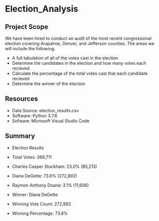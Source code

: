 # Election_Analysis

## Project Scope

We have been hired to conduct an audit of the most recent congressional election covering Arapahoe, Denver, and Jefferson counties. The areas we will include the following. 

- A full tabulation of all of the votes cast in the election
- Determine the candidates in the election and how many votes each recieved
- Calculate the percentage of the total votes cast that each candidate recieved
- Determine the winner of the election

## Resources

- Data Source: election_results.csv
- Software: Python 3.7.6
- Sofware: Microsoft Visual Studio Code

## Summary

- Election Results

- Total Votes: 369,711

- Charles Casper Stockham: 23.0% (85,213)
- Diana DeGette: 73.8% (272,892)
- Raymon Anthony Doane: 3.1% (11,606)

- Winner: Diana DeGette
- Winning Vote Count: 272,892
- Winning Percentage: 73.8%


